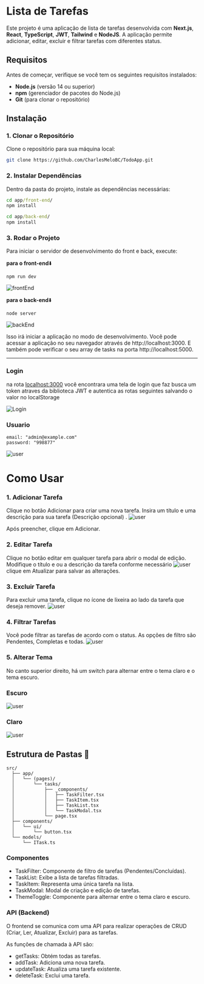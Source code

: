 # Lista de Tarefas

Este projeto é uma aplicação de lista de tarefas desenvolvida com **Next.js**, **React**, **TypeScript**, **JWT**, **Tailwind** e **NodeJS**. A aplicação permite adicionar, editar, excluir e filtrar tarefas com diferentes status.

## Requisitos

Antes de começar, verifique se você tem os seguintes requisitos instalados:

- **Node.js** (versão 14 ou superior)
- **npm** (gerenciador de pacotes do Node.js)
- **Git** (para clonar o repositório)

## Instalação

### 1. Clonar o Repositório

Clone o repositório para sua máquina local:

```bash
git clone https://github.com/CharlesMeloBC/TodoApp.git
```
### 2. Instalar Dependências
Dentro da pasta do projeto, instale as dependências necessárias:
```cmd
cd app/front-end/
npm install

cd app/back-end/
npm install
```
### 3. Rodar o Projeto
Para iniciar o servidor de desenvolvimento do front e back, execute:

**para o front-end**⬇️
```
npm run dev
```
![frontEnd](./docs/cmdFront.png)

**para o back-end**⬇️
```
node server
```
![backEnd](./docs/cmdBack.png)


Isso irá iniciar a aplicação no modo de desenvolvimento. Você pode acessar a aplicação no seu navegador através de http://localhost:3000. E também pode verificar o seu array de tasks na porta http://localhost:5000.

---
### Login

na rota [localhost:3000](http://localhost:3000) você encontrara uma tela de login que faz busca um token atraves da biblioteca JWT e autentica as rotas seguintes salvando o valor no localStorage

![Login](./docs/TelaLogin.png)

### Usuario
```
email: "admin@example.com"
password: "998877"
```
![user](./docs/user.png)

# Como Usar
### 1. Adicionar Tarefa
Clique no botão Adicionar para criar uma nova tarefa.
Insira um título e uma descrição para sua tarefa (Descrição opcional) .
![user](./docs/addTask.png)

Após preencher, clique em Adicionar.

### 2. Editar Tarefa
Clique no botão editar em qualquer tarefa para abrir o modal de edição.
Modifique o título e ou a descrição da tarefa conforme necessário 
![user](./docs/TaskEdit.png)
clique em Atualizar para salvar as alterações.

### 3. Excluir Tarefa
Para excluir uma tarefa, clique no ícone de lixeira ao lado da tarefa que deseja remover.
![user](./docs/Deletar.png)

### 4. Filtrar Tarefas
Você pode filtrar as tarefas de acordo com o status. As opções de filtro são Pendentes, Completas e todas.
![user](./docs/Filtro.png)


### 5. Alterar Tema
No canto superior direito, há um switch para alternar entre o tema claro e o tema escuro.

### Escuro
![user](./docs/TaskTelaLigth.png)
### Claro
![user](./docs/TaskTelaDark.png)



## Estrutura de Pastas 📂

```
src/
  ├── app/
  │   └── (pages)/
  │       └── tasks/
  │           ├── _components/
  │           │   ├── TaskFilter.tsx
  │           │   ├── TaskItem.tsx
  │           │   ├── TaskList.tsx
  │           │   └── TaskModal.tsx
  │           └── page.tsx
  ├── components/
  │   └── ui/
  │       └── button.tsx
  └── models/
      └── ITask.ts
```

### Componentes
* TaskFilter: Componente de filtro de tarefas (Pendentes/Concluídas).
* TaskList: Exibe a lista de tarefas filtradas.
* TaskItem: Representa uma única tarefa na lista.
* TaskModal: Modal de criação e edição de tarefas.
* ThemeToggle: Componente para alternar entre o tema claro e escuro.

### API (Backend)
O frontend se comunica com uma API para realizar operações de CRUD (Criar, Ler, Atualizar, Excluir) para as tarefas.

As funções de chamada à API são:

* getTasks: Obtém todas as tarefas.
* addTask: Adiciona uma nova tarefa.
* updateTask: Atualiza uma tarefa existente.
* deleteTask: Exclui uma tarefa.